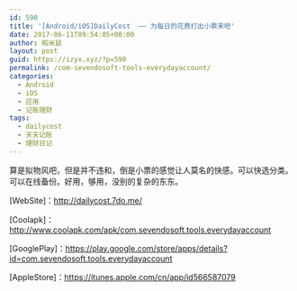 ```yaml
---
id: 590
title: '[Android/iOS]DailyCost  —— 为每日的花费打出小票来吧'
date: 2017-06-11T09:54:05+00:00
author: 稻米鼠
layout: post
guid: https://izyx.xyz/?p=590
permalink: /com-sevendosoft-tools-everydayaccount/
categories:
  - Android
  - iOS
  - 应用
  - 记账理财
tags:
  - dailycost
  - 天天记账
  - 理财日记
---
```

算是拟物风吧，但是并不违和，倒是小票的感觉让人莫名的快感。可以快选分类。可以在线备份。好用，够用，没别的复杂的东东。

[WebSite]：<http://dailycost.7do.me/>

[Coolapk]：<http://www.coolapk.com/apk/com.sevendosoft.tools.everydayaccount>

[GooglePlay]：<https://play.google.com/store/apps/details?id=com.sevendosoft.tools.everydayaccount>

[AppleStore]：<https://itunes.apple.com/cn/app/id566587079>